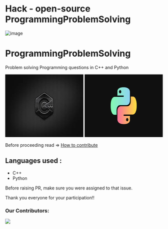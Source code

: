 # Hack - open-source ProgrammingProblemSolving

![image](https://user-images.githubusercontent.com/94965458/194911661-9a70d8cd-2419-4ba4-b6a5-61833552435d.png)

# ProgrammingProblemSolving
Problem solving Programming questions in C++ and Python

<img src="img/cpp.jpg" alt="whichcar" height="200" width="250" /> <img src="img/python.png" alt="whichcar" height="200" width="250" />

Before proceeding read => [How to contribute](https://github.com/Akash88585/ProgrammingProblemSolving/blob/main/CONTRIBUTING.md)

## Languages used :
* C++
* Python

Before raising PR, make sure you were assigned to that issue.

Thank you everyone for your participation!!

### Our Contributors:

<a href="https://github.com/Akash88585/ProgrammingProblemSolving/graphs/contributors">
  <img src="https://contrib.rocks/image?repo=Akash88585/ProgrammingProblemSolving" />
</a>
